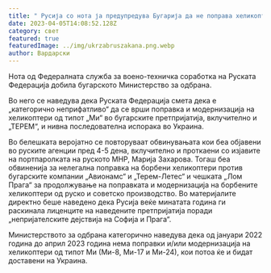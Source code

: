 ```yaml
---
title: " Русија со нота ја предупредува Бугарија да не поправа хеликоптери за Украина"
date: 2023-04-05T14:08:52.128Z
category: свет
featured: true
featuredImage: ../img/ukrzabruszakana.png.webp
author: Вардарски
---
```


Нота од Федералната служба за воено-техничка соработка на Руската Федерација добила бугарското Министерство за одбрана.

Во него се наведува дека Руската Федерација смета дека е „категорично неприфатливо“ да се врши поправка и модернизација на хеликоптери од типот „Ми“ во бугарските претпријатија, вклучително и „ТЕРЕМ“, и нивна последователна испорака во Украина.

Во белешката веројатно се повторуваат обвинувањата кои беа објавени во руските агенции пред 4-5 дена, вклучително и проткаени со изјавите на портпаролката на руското МНР, Марија Захарова. Тогаш беа обвиненија за нелегална поправка на борбени хеликоптери против бугарските компании „Авионамс“ и „Терем-Летес“ и чешката „Лом Прага“ за продолжување на поправката и модернизација на борбените хеликоптери од руско и советско производство. Во материјалите директно беше наведено дека Русија веќе минатата година ги раскинала лиценците на наведените претпријатија поради „непријателските дејствија на Софија и Прага“.

Министерството за одбрана категорично наведува дека од јануари 2022 година до април 2023 година нема поправки и/или модернизација на хеликоптери од типот Ми (Ми-8, Ми-17 и Ми-24), кои потоа ќе и бидат доставени на Украина.
